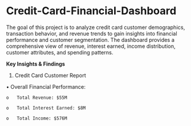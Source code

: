# Credit-Card-Financial-Dashboard
The goal of this project is to analyze credit card customer demographics, transaction behavior, and revenue trends to gain insights into financial performance and customer segmentation. The dashboard provides a comprehensive view of revenue, interest earned, income distribution, customer attributes, and spending patterns.

**Key Insights & Findings**
1. Credit Card Customer Report
 
 •	Overall Financial Performance:
   
    o	Total Revenue: $55M
    
    o	Total Interest Earned: $8M
   
    o	Total Income: $576M
